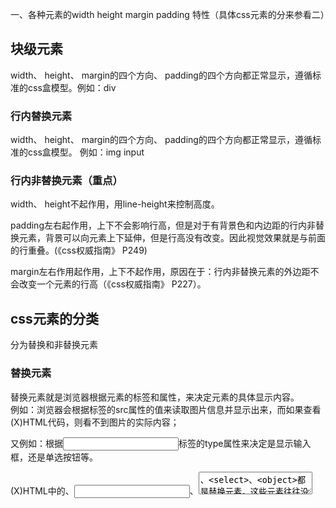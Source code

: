 一、各种元素的width height margin padding 特性（具体css元素的分来参看二）
## 块级元素
width、 height、 margin的四个方向、 padding的四个方向都正常显示，遵循标准的css盒模型。例如：div

### 行内替换元素
width、 height、 margin的四个方向、 padding的四个方向都正常显示，遵循标准的css盒模型。 例如：img input

### 行内非替换元素（重点）
width、 height不起作用，用line-height来控制高度。

padding左右起作用，上下不会影响行高，但是对于有背景色和内边距的行内非替换元素，背景可以向元素上下延伸，但是行高没有改变。因此视觉效果就是与前面的行重叠。(《css权威指南》 P249)

margin左右作用起作用，上下不起作用，原因在于：行内非替换元素的外边距不会改变一个元素的行高（《css权威指南》 P227）。


## css元素的分类
分为替换和非替换元素  
### 替换元素
替换元素就是浏览器根据元素的标签和属性，来决定元素的具体显示内容。  
例如：浏览器会根据<img>标签的src属性的值来读取图片信息并显示出来，而如果查看(X)HTML代码，则看不到图片的实际内容；

又例如：根据<input>标签的type属性来决定是显示输入框，还是单选按钮等。

(X)HTML中的<img>、<input>、<textarea>、<select>、<object>都是替换元素。这些元素往往没有实际的内容，即是一个空元素，浏览器会根据元素的标签类型和属性来显示这些元素。可替换元素也在其显示中生成了框。  
### 非替换元素
(X)HTML 的大多数元素是不可替换元素，即其内容直接表现给用户端（例如浏览器）。段落<p>是一个不可替换元素，文字“段落的内容”全被显示。  

### 块级元素
在视觉上被格式化为块的元素，最明显的特征就是它默认在横向充满其父元素的内容区域，而且在其左右两边没有其他元素，即块级元素默认是独占一行的。

典型的块级元素有：<div>、<p>、<h1>到<h6>，等等。

通过CSS设定了浮动（float属性，可向左浮动或向右浮动）以及设定显示（display）属性为“block”或“list-item”的元素都是块级元素。

但是浮动元素比较特殊，由于浮动，其旁边可能会有其他元素的存在。而“list-item”（列表项<li>），会在其前面生成圆点符号，或者数字序号。

### 行内元素
行内元素不形成新内容块，即在其左右可以有其他元素，例如<a>、<span>、<strong>等，都是典型的行内级元素。

display属性等于“inline”的元素都是行内元素。几乎所有的可替换元素都是行内元素，例如<img>、<input>等等。 所有可替换元素都是行内元素

不过元素的类型也不是固定的，通过设定CSS 的display属性，可以使行内元素变为块级元素，也可以让块级元素变为行内元素。

